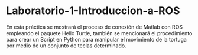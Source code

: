 # Laboratorio-1-Introduccion-a-ROS
En esta práctica se mostrará el proceso de conexión de Matlab con ROS empleando el paquete Hello Turtle, también se mencionará el procedimiento para crear un Script en Python para manipular el movimiento de la tortuga por medio de un conjunto de teclas determinado.
